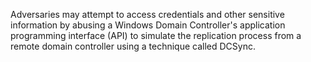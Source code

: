 Adversaries may attempt to access credentials and other sensitive information by abusing a Windows Domain Controller's application programming interface (API) to simulate the replication process from a remote domain controller using a technique called DCSync.
